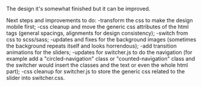The design it's somewhat finished but it can be improved.

Next steps and improvements to do:
-transform the css to make the design mobile first;
-css cleanup and move the generic css attributes of the html tags (general spacings, alignments for design consistency);
-switch from css to scss/sass;
-updates and fixes for the background images (sometimes the background repeats itself and looks horrendous);
-add transition animations for the sliders;
-updates for switcher.js to do the navigation (for example add a "circled-navigation" class or "counted-navigation" class and the switcher would insert the classes and the text or even the whole html part);
-css cleanup for switcher.js to store the generic css related to the slider into switcher.css.

